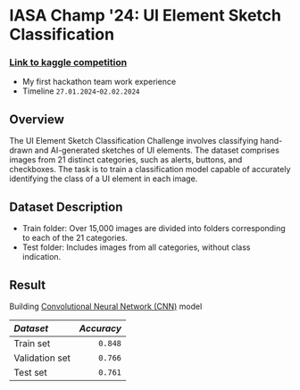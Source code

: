 ﻿# IASA Champ '24: UI Element Sketch Classification

### [Link to kaggle competition](https://www.kaggle.com/competitions/iasa-champ-24-ui-element-sketch-classification)
* My first hackathon team work experience
* Timeline `27.01.2024`-`02.02.2024`

## Overview
The UI Element Sketch Classification Challenge involves classifying hand-drawn and AI-generated sketches of UI elements. 
The dataset comprises images from 21 distinct categories, such as alerts, buttons, and checkboxes. 
The task is to train a classification model capable of accurately identifying the class of a UI element in each image. 

## Dataset Description
* Train folder: Over 15,000 images are divided into folders corresponding to each of the 21 categories.
* Test folder: Includes images from all categories, without class indication.

## Result
Building [Convolutional Neural Network (CNN)](https://en.wikipedia.org/wiki/Convolutional_neural_network) model

| ***Dataset***  | ***Accuracy*** |
|:---------------|---------------:|
| Train set      |        `0.848` |
| Validation set |        `0.766` |
| Test set       |        `0.761` |
